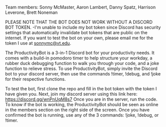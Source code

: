 Team members: Sonny McMaster, Aaron Lambert, Danny Spatz, Harrison Leverone, Brett Noneman

PLEASE NOTE THAT THE BOT DOES NOT WORK WITHOUT A DISCORD BOT TOKEN. 
-I'm unable to include my bot token since Discord has security settings that automatically invalidate bot tokens that are public on the internet. 
If you want to test the bot on your own, please email me for the token I use at sonnymc@vt.edu.

The ProductivityBot is a 3-in-1 Discord bot for your productivity needs. It comes with a build-in pomodoro timer to help structure your workday, a rubber duck debugging function to walk you through your code, and a joke function to relieve stress.
To use ProductivityBot, simply invite the Discord bot to your discord server, then use the commands !timer, !debug, and !joke for their respective functions.

To test the bot, first clone the repo and fill in the bot token with the token I have given you. Next, join my discord server using this link here: https://discord.gg/wnPnUqM8s7
Once you are in the server, run the code. To know if the bot is working, the ProductivityBot should be seen as online in the members section on the right side of the screen. 
Once you have confirmed the bot is running, use any of the 3 commands: !joke, !debug, or !timer. 

